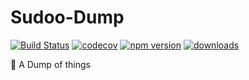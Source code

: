 # Sudoo-Dump

[![Build Status](https://travis-ci.com/SudoDotDog/Sudoo-Dump.svg?branch=master)](https://travis-ci.com/SudoDotDog/Sudoo-Dump)
[![codecov](https://codecov.io/gh/SudoDotDog/Sudoo-Dump/branch/master/graph/badge.svg)](https://codecov.io/gh/SudoDotDog/Sudoo-Dump)
[![npm version](https://badge.fury.io/js/%40sudoo%2Fdump.svg)](https://www.npmjs.com/package/@sudoo/dump)
[![downloads](https://img.shields.io/npm/dm/@sudoo/dump.svg)](https://www.npmjs.com/package/@sudoo/dump)

:ear_of_rice: A Dump of things
